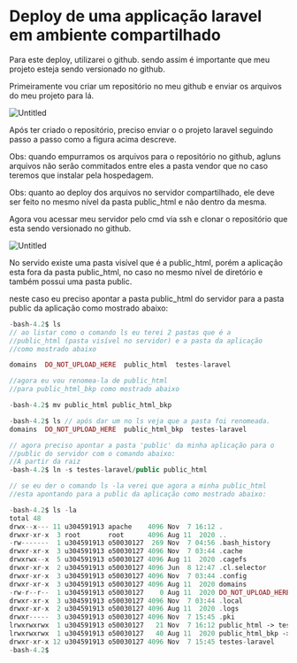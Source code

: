 # Deploy de uma applicação laravel em ambiente compartilhado

Para este deploy, utilizarei o github. sendo assim é importante que meu projeto esteja sendo versionado no github.

Primeiramente vou criar um repositório no meu github e enviar os arquivos do meu projeto para lá.

![Untitled](Deploy%20de%20uma%20applicac%CC%A7a%CC%83o%20laravel%20em%20ambiente%20com%20b80392d334ca41789755edc44577c262/Untitled.png)

Após ter criado o repositório, preciso enviar o o projeto laravel seguindo passo a passo como a figura acima descreve.

Obs: quando empurramos os arquivos para o repositório no github, agluns arquivos não serão commitados entre eles a pasta vendor que no caso teremos que instalar pela hospedagem.

Obs: quanto ao deploy dos arquivos no servidor compartilhado, ele deve ser feito no mesmo nível da pasta public_html e não dentro da mesma.

Agora vou acessar meu servidor pelo cmd via ssh e clonar o repositório que esta sendo versionado no github.

![Untitled](Deploy%20de%20uma%20applicac%CC%A7a%CC%83o%20laravel%20em%20ambiente%20com%20b80392d334ca41789755edc44577c262/Untitled%201.png)

No servido existe uma pasta visível que é a public_html, porém a aplicação esta fora da pasta public_html, no caso no mesmo nível de diretório e também possui uma pasta public.

neste caso eu preciso apontar a pasta public_html do servidor para a pasta public da aplicação como mostrado abaixo:

```php
-bash-4.2$ ls 
// ao listar como o comando ls eu terei 2 pastas que é a 
//public_html (pasta visível no servidor) e a pasta da aplicação
//como mostrado abaixo

domains  DO_NOT_UPLOAD_HERE  public_html  testes-laravel

//agora eu vou renomea-la de public_html
//para public_html_bkp como mostrado abaixo

-bash-4.2$ mv public_html public_html_bkp

-bash-4.2$ ls // após dar um no ls veja que a pasta foi renomeada.
domains  DO_NOT_UPLOAD_HERE  public_html_bkp  testes-laravel

// agora preciso apontar a pasta 'public' da minha aplicação para o 
//public do servidor com o comando abaixo:
//A partir da raiz
-bash-4.2$ ln -s testes-laravel/public public_html

// se eu der o comando ls -la verei que agora a minha public_html
//esta apontando para a public da aplicação como mostrado abaixo:

-bash-4.2$ ls -la
total 48
drwx--x--- 11 u304591913 apache    4096 Nov  7 16:12 .
drwxr-xr-x  3 root       root      4096 Aug 11  2020 ..
-rw-------  1 u304591913 o50030127  269 Nov  7 04:56 .bash_history
drwxr-xr-x  3 u304591913 o50030127 4096 Nov  7 03:44 .cache
drwxrwx--x  5 u304591913 o50030127 4096 Aug 11  2020 .cagefs
drwxr-xr-x  2 u304591913 o50030127 4096 Jun  8 12:47 .cl.selector
drwxr-xr-x  3 u304591913 o50030127 4096 Nov  7 03:44 .config
drwxr-xr-x  3 u304591913 o50030127 4096 Aug 11  2020 domains
-rw-r--r--  1 u304591913 o50030127    0 Aug 11  2020 DO_NOT_UPLOAD_HERE
drwxr-xr-x  3 u304591913 o50030127 4096 Nov  7 03:44 .local
drwxr-xr-x  2 u304591913 o50030127 4096 Aug 11  2020 .logs
drwxr-----  3 u304591913 o50030127 4096 Nov  7 15:45 .pki
lrwxrwxrwx  1 u304591913 o50030127   21 Nov  7 16:12 public_html -> testes-laravel/public
lrwxrwxrwx  1 u304591913 o50030127   40 Aug 11  2020 public_html_bkp -> domains/robsonmoreira.com.br/public_html
drwxr-xr-x 12 u304591913 o50030127 4096 Nov  7 15:45 testes-laravel
-bash-4.2$

```